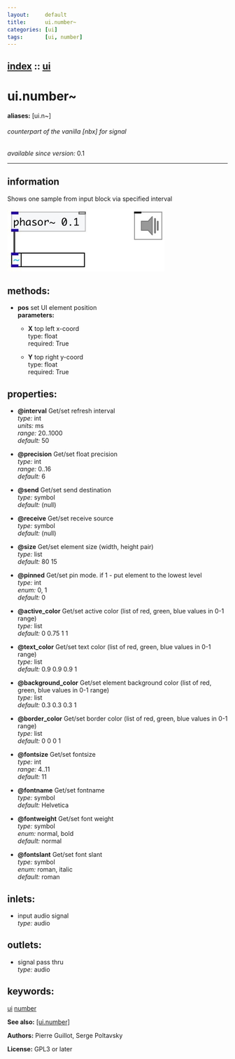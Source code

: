 ```yaml
---
layout:     default
title:      ui.number~
categories: [ui]
tags:       [ui, number]
---
```

[index](index.html) :: [ui](category_ui.html)
---

# ui.number~
**aliases:** [ui.n\~]


###### counterpart of the vanilla [nbx] for signal

*available since version:* 0.1

---


## information
Shows one sample from input block via specified interval


[![example](../examples/img/ui.number~.jpg)](../examples/pd/ui.number~.pd)





## methods:

* **pos**
set UI element position<br>
  __parameters:__
  - **X** top left x-coord<br>
    type: float <br>
    required: True <br>

  - **Y** top right y-coord<br>
    type: float <br>
    required: True <br>




## properties:

* **@interval** 
Get/set refresh interval<br>
_type:_ int<br>
_units:_ ms<br>
_range:_ 20..1000<br>
_default:_ 50<br>

* **@precision** 
Get/set float precision<br>
_type:_ int<br>
_range:_ 0..16<br>
_default:_ 6<br>

* **@send** 
Get/set send destination<br>
_type:_ symbol<br>
_default:_ (null)<br>

* **@receive** 
Get/set receive source<br>
_type:_ symbol<br>
_default:_ (null)<br>

* **@size** 
Get/set element size (width, height pair)<br>
_type:_ list<br>
_default:_ 80 15<br>

* **@pinned** 
Get/set pin mode. if 1 - put element to the lowest level<br>
_type:_ int<br>
_enum:_ 0, 1<br>
_default:_ 0<br>

* **@active_color** 
Get/set active color (list of red, green, blue values in 0-1 range)<br>
_type:_ list<br>
_default:_ 0 0.75 1 1<br>

* **@text_color** 
Get/set text color (list of red, green, blue values in 0-1 range)<br>
_type:_ list<br>
_default:_ 0.9 0.9 0.9 1<br>

* **@background_color** 
Get/set element background color (list of red, green, blue values in 0-1 range)<br>
_type:_ list<br>
_default:_ 0.3 0.3 0.3 1<br>

* **@border_color** 
Get/set border color (list of red, green, blue values in 0-1 range)<br>
_type:_ list<br>
_default:_ 0 0 0 1<br>

* **@fontsize** 
Get/set fontsize<br>
_type:_ int<br>
_range:_ 4..11<br>
_default:_ 11<br>

* **@fontname** 
Get/set fontname<br>
_type:_ symbol<br>
_default:_ Helvetica<br>

* **@fontweight** 
Get/set font weight<br>
_type:_ symbol<br>
_enum:_ normal, bold<br>
_default:_ normal<br>

* **@fontslant** 
Get/set font slant<br>
_type:_ symbol<br>
_enum:_ roman, italic<br>
_default:_ roman<br>



## inlets:

* input audio signal<br>
_type:_ audio



## outlets:

* signal pass thru<br>
_type:_ audio



## keywords:

[ui](keywords/ui.html)
[number](keywords/number.html)



**See also:**
[\[ui.number\]](ui.number.html)




**Authors:** Pierre Guillot, Serge Poltavsky




**License:** GPL3 or later





